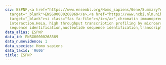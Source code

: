 ```yaml
---
csv: ESPNP,<a href="https://www.ensembl.org/Homo_sapiens/Gene/Summary?db=core;g=ENSG00000268869"
  target="_blank">ENSG00000268869</a>,<a href="https://www.ncbi.nlm.nih.gov/pubmed/17216044"
  target="_blank"><i class="fas fa-file"></i></a>",chromatin immunoprecipitation assay,direct
  interaction,HeLa, high throughput transcription profiling by microarray,nucleotide
  sequence identification,nucleotide sequence identification,transcriptional regulation,
data_alias: ESPNP
data_id: ENSG00000268869
data_numevidence: 1
data_species: Homo sapiens
data_taxid: '9606'
title: ESPNP
---
```

